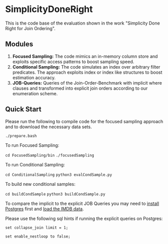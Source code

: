# SimplicityDoneRight

This is the code base of the evaluation shown in the work "Simplicity Done Right for Join Ordering".

## Modules 

1. **Focused Sampling:** The code mimics an in-memory column store and exploits specific access patterns to boost sampling speed. 
2. **Conditional Sampling:** The code simulates an index over arbitrary filter predicates. The approach exploits index or index like structures to boost estimation accuracy. 
3. **JOB-Queries:** Queries of the Join-Order-Benchmark with implicit where clauses and transformed into explicit join orders according to our enumeration scheme. 

## Quick Start

Please run the following to compile code for the focused sampling approach and to download the necessary data sets. 

`./prepare.bash`

To run Focused Sampling:

`cd FocusedSampling/bin`
`./focusedSampling`

To run Conditional Sampling:

`cd ConditionalSampling`
`python3 evalCondSample.py`

To build new conditional samples: 

`cd buildCondSample`
`python3 buildCondSample.py`



To compare the implicit to the explicit JOB Queries you may need to [install Postgres](https://www.postgresql.org/)  first and [load the IMDB data](https://github.com/gregrahn/join-order-benchmark).

Please use the following sql hints if running the explicit queries on Postgres:

`set collapse_join limit = 1;`

`set enable_nestloop to false;`
